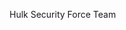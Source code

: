 Hulk Security Force Team
 <link rel="icon" type="image/png" href="./assets/img/logo/hulklogo-removebg-preview (3).png">
